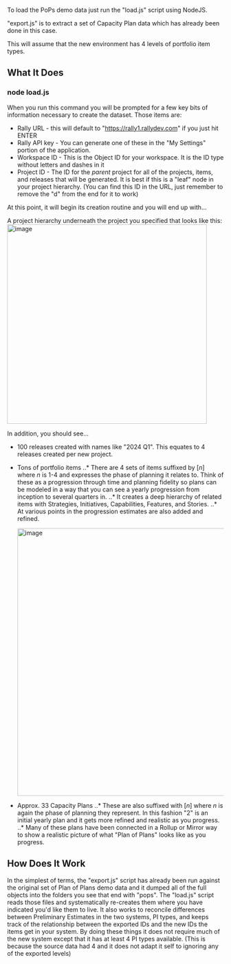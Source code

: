 To load the PoPs demo data just run the "load.js" script using NodeJS.

"export.js" is to extract a set of Capacity Plan data which has already been done in this case.

This will assume that the new environment has 4 levels of portfolio item types.

## What It Does ##

### node load.js ###

When you run this command you will be prompted for a few key bits of information necessary to create the dataset.  Those items are:

* Rally URL - this will default to "https://rally1.rallydev.com" if you just hit ENTER
* Rally API key - You can generate one of these in the "My Settings" portion of the application.
* Workspace ID - This is the Object ID for your workspace.  It is the ID type without letters and dashes in it
* Project ID - The ID for the *parent* project for all of the projects, items, and releases that will be generated.  It is best if this is a "leaf" node in your project hierarchy.  (You can find this ID in the URL, just remember to remove the "d" from the end for it to work)

At this point, it will begin its creation routine and you will end up with...

A project hierarchy underneath the project you specified that looks like this:
<img width="464" alt="image" src="https://github.com/natebever-rally/pops-re-creator/assets/83733997/774e3121-935b-4f5e-8a3f-4a461d47e6e3">

In addition, you should see...

* 100 releases created with names like "2024 Q1".  This equates to 4 releases created per new project.
* Tons of portfolio items
  ..* There are 4 sets of items suffixed by [_n_] where _n_ is 1-4 and expresses the phase of planning it relates to.  Think of these as a progression through time and planning fidelity so plans can be modeled in a way that you can see a yearly progression from inception to several quarters in.
  ..* It creates a deep hierarchy of related items with Strategies, Initiatives, Capabilities, Features, and Stories.
  ..* At various points in the progression estimates are also added and refined.

  <img width="622" alt="image" src="https://github.com/natebever-rally/pops-re-creator/assets/83733997/79bd292d-08c0-44d1-b055-2704f0e403eb">

* Approx. 33 Capacity Plans
  ..* These are also suffixed with [_n_] where _n_ is again the phase of planning they represent.  In this fashion "2" is an initial yearly plan and it gets more refined and realistic as you progress.
  ..* Many of these plans have been connected in a Rollup or Mirror way to show a realistic picture of what "Plan of Plans" looks like as you progress.

## How Does It Work ##

In the simplest of terms, the "export.js" script has already been run against the original set of Plan of Plans demo data and it dumped all of the full objects into the folders you see that end with "pops".  The "load.js" script reads those files and systematically re-creates them where you have indicated you'd like them to live.  It also works to reconcile differences between Preliminary Estimates in the two systems, PI types, and keeps track of the relationship between the exported IDs and the new IDs the items get in your system.  By doing these things it does not require much of the new system except that it has at least 4 PI types available.  (This is because the source data had 4 and it does not adapt it self to ignoring any of the exported levels)


